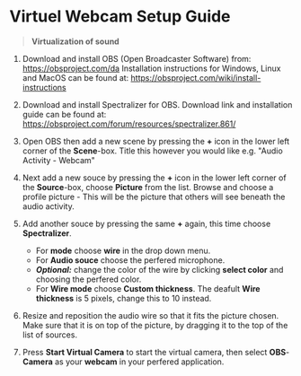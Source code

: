 # Virtuel Webcam Setup Guide

> **Virtualization of sound**
 1. Download and install OBS (Open Broadcaster Software) from: https://obsproject.com/da
 Installation instructions for Windows, Linux and MacOS can be found at: https://obsproject.com/wiki/install-instructions
 
 2. Download and install Spectralizer for OBS. Download link and installation guide can be found at: https://obsproject.com/forum/resources/spectralizer.861/
 3. Open OBS then add a new scene by pressing the **+** icon in the lower left corner of the **Scene**-box. Title this however you would like e.g. "Audio Activity - Webcam"
 4. Next add a new souce by pressing the **+** icon in the lower left corner of the **Source**-box, choose **Picture** from the list. Browse and choose a profile picture - This will be the picture that others will see beneath the audio activity.
 5.  Add another souce by pressing the same **+**  again, this time choose **Spectralizer**. 
	 - For **mode** choose **wire** in the drop down menu.
	 - For **Audio souce** choose the perfered microphone.
	 - _**Optional:**_ change the color of the wire by clicking **select color** and choosing the perfered color.
	 - For **Wire mode** choose **Custom thickness**. The deafult **Wire thickness** is 5 pixels, change this to 10 instead.
 6. Resize and reposition the audio wire so that it fits the picture chosen. Make sure that it is on top of the picture, by dragging it to the top of the list of sources. 
 7. Press **Start Virtual Camera** to start the virtual camera, then select **OBS**-**Camera** as your **webcam** in your perfered application.

	 

